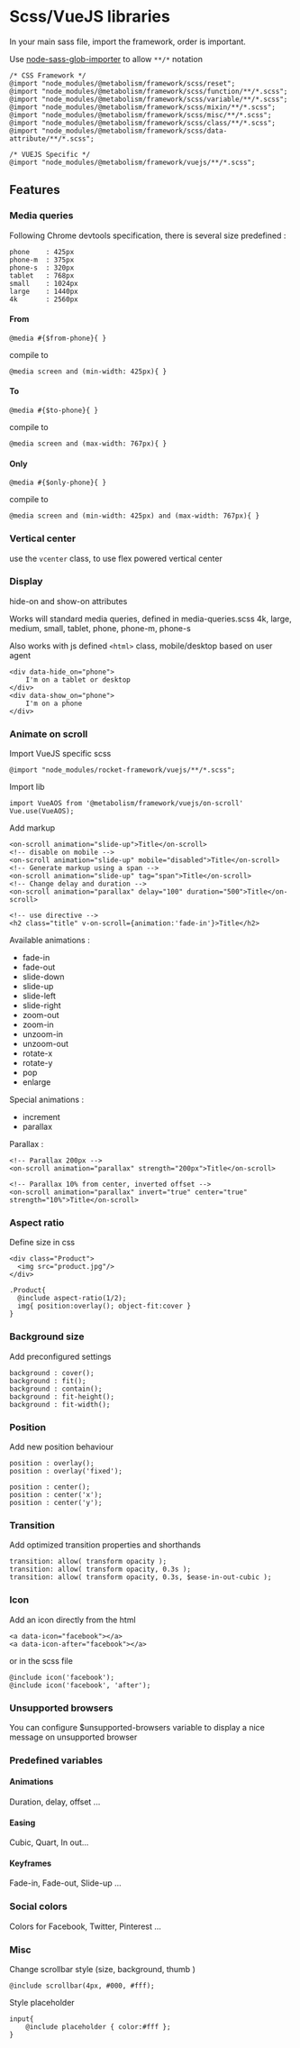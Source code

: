 # Scss/VueJS libraries

In your main sass file, import the framework, order is important.

Use [node-sass-glob-importer](https://www.npmjs.com/package/node-sass-glob-importer) to allow `**/*` notation

    /* CSS Framework */
    @import "node_modules/@metabolism/framework/scss/reset";
    @import "node_modules/@metabolism/framework/scss/function/**/*.scss";
    @import "node_modules/@metabolism/framework/scss/variable/**/*.scss";
    @import "node_modules/@metabolism/framework/scss/mixin/**/*.scss";
    @import "node_modules/@metabolism/framework/scss/misc/**/*.scss";
    @import "node_modules/@metabolism/framework/scss/class/**/*.scss";
    @import "node_modules/@metabolism/framework/scss/data-attribute/**/*.scss";
    
    /* VUEJS Specific */
    @import "node_modules/@metabolism/framework/vuejs/**/*.scss";
    
## Features

### Media queries

 Following Chrome devtools specification, there is several size predefined :

    phone    : 425px
    phone-m  : 375px
    phone-s  : 320px
    tablet   : 768px
    small    : 1024px
    large    : 1440px
    4k       : 2560px

#### From

    @media #{$from-phone}{ }

 compile to

    @media screen and (min-width: 425px){ }

#### To

    @media #{$to-phone}{ }

 compile to

    @media screen and (max-width: 767px){ }

#### Only

    @media #{$only-phone}{ }

 compile to

    @media screen and (min-width: 425px) and (max-width: 767px){ }

### Vertical center

 use the `vcenter` class, to use flex powered vertical center

### Display

 hide-on and show-on attributes

 Works will standard media queries, defined in media-queries.scss
 4k, large, medium, small, tablet, phone, phone-m, phone-s

 Also works with js defined `<html>` class, mobile/desktop based on user agent

    <div data-hide_on="phone">
        I'm on a tablet or desktop
    </div>
    <div data-show_on="phone">
        I'm on a phone
    </div>
    
### Animate on scroll

 Import VueJS specific scss

    @import "node_modules/rocket-framework/vuejs/**/*.scss";

 Import lib

    import VueAOS from '@metabolism/framework/vuejs/on-scroll'
    Vue.use(VueAOS);
    
 Add markup
   
    <on-scroll animation="slide-up">Title</on-scroll>
    <!-- disable on mobile -->
    <on-scroll animation="slide-up" mobile="disabled">Title</on-scroll>
    <!-- Generate markup using a span -->
    <on-scroll animation="slide-up" tag="span">Title</on-scroll>
    <!-- Change delay and duration -->
    <on-scroll animation="parallax" delay="100" duration="500">Title</on-scroll>
    
    <!-- use directive -->
    <h2 class="title" v-on-scroll={animation:'fade-in'}>Title</h2>
    
 Available animations :
  - fade-in     
  - fade-out    
  - slide-down  
  - slide-up
  - slide-left
  - slide-right 
  - zoom-out    
  - zoom-in
  - unzoom-in   
  - unzoom-out  
  - rotate-x    
  - rotate-y    
  - pop
  - enlarge
  
Special animations :
  - increment
  - parallax
  
 Parallax : 
 
    <!-- Parallax 200px -->
    <on-scroll animation="parallax" strength="200px">Title</on-scroll>
   
    <!-- Parallax 10% from center, inverted offset -->
    <on-scroll animation="parallax" invert="true" center="true" strength="10%">Title</on-scroll>


### Aspect ratio

 Define size in css
 
    <div class="Product">
      <img src="product.jpg"/>
    </div>

    .Product{
      @include aspect-ratio(1/2);
      img{ position:overlay(); object-fit:cover }
    }

### Background size

Add preconfigured settings

    background : cover();
    background : fit();
    background : contain();
    background : fit-height();
    background : fit-width();

### Position

 Add new position behaviour
 
    position : overlay();
    position : overlay('fixed');

    position : center();
    position : center('x');
    position : center('y');

### Transition

 Add optimized transition properties and shorthands
 
    transition: allow( transform opacity );
    transition: allow( transform opacity, 0.3s );
    transition: allow( transform opacity, 0.3s, $ease-in-out-cubic );

### Icon

 Add an icon directly from the html

    <a data-icon="facebook"></a>
    <a data-icon-after="facebook"></a>

or in the scss file

    @include icon('facebook');
    @include icon('facebook', 'after');

 
### Unsupported browsers

 You can configure $unsupported-browsers variable to display a nice message on unsupported browser

### Predefined variables

#### Animations

 Duration, delay, offset ...

#### Easing
 
 Cubic, Quart, In out...
 
#### Keyframes

 Fade-in, Fade-out, Slide-up ...

### Social colors

 Colors for Facebook, Twitter, Pinterest ...

### Misc
   
 Change scrollbar style (size, background, thumb )

    @include scrollbar(4px, #000, #fff);
 
 Style placeholder
 
    input{
        @include placeholder { color:#fff };
    }

